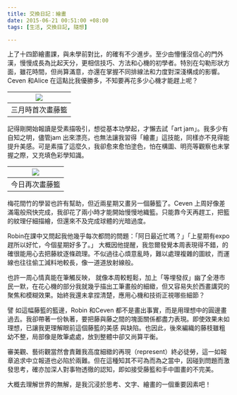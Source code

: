 ```yaml
---
title: 交換日記：繪畫
date: 2015-06-21 00:51:00 +08:00
tags: [生活, 交換日記, 隨想]

---
```


  
  
  
上了十四節繪畫課，與未學前對比，的確有不少進步。至少由懵懂沒信心的門外漢，慢慢成長為比起天分，更相信技巧、方法和心機的初學者。特別在勾勒形狀方面，雖花時間，但尚算滿意，亦還在掌握不同排線法和力度對深淺構成的影響。Ceven 和Alice 在這點比我優勝多，不知要再花多少心機才能趕上呢？  
  
| [![](//1.bp.blogspot.com/-sSTz_axa0j8/VYWR1zQZW3I/AAAAAAAABxM/Dk9JeQ0wOEs/s320/2015-03-07%2B16.08.09.jpg)](//1.bp.blogspot.com/-sSTz%5Faxa0j8/VYWR1zQZW3I/AAAAAAAABxM/Dk9JeQ0wOEs/s1600/2015-03-07%2B16.08.09.jpg) |
| ------------------------------------------------------------------------------------------------------------------------------------------------------------------------------------------------------------------ |
| 三月時首次畫藤籃                                                                                                                                                                                                           |

記得剛開始報讀是受素描吸引，想從基本功學起，才懶去試「art jam」。我多少有自知之明，儘管jam 出來漂亮，也無法讓我習得「繪畫」這技能，同樣亦不見得能提升美感。可是素描了這麼久，我卻愈來愈怕塗色，怕在構圖、明亮等觀察也未掌握之際，又充填色彩學知識。  
  
  
| [![](//4.bp.blogspot.com/-43Gkyvzwr0s/VYWR2Ja_iMI/AAAAAAAABxQ/f9hZREjCoNE/s320/2015-06-20%2B12.27.29.jpg)](//4.bp.blogspot.com/-43Gkyvzwr0s/VYWR2Ja%5FiMI/AAAAAAAABxQ/f9hZREjCoNE/s1600/2015-06-20%2B12.27.29.jpg) |
| ------------------------------------------------------------------------------------------------------------------------------------------------------------------------------------------------------------------ |
| 今日再次畫藤籃                                                                                                                                                                                                            |

  
梅花間竹的學習也許有幫助，但近兩星期又畫另一個藤籃了。Ceven 上周好像差滿電般飛快完成，我卻花了兩小時才能開始慢慢地織籃。只能靠今天再趕工，把籃的紋理仔細描繪，但還來不及完成球體的光暗過度。   
  
Robin在課中又問起我他幾乎每次都問的問題：「阿日最近忙嗎？」「上星期有expo趕所以好忙，今個星期好多了。」 大概因他提醒，我忽爾發覺本周表現得不錯，的確很能用心去把藤紋逐條疏理。不似過往心煩意亂時，難以處理複雜的圖紋，而運線也往往偷工減料地較長，像一道道放射線般。  
  
也許一周心情真能在筆觸反映， 就像本周較輕鬆，加上「等埋發叔」幽了全港市民一默，在花心機的部分我就幾乎描出工筆畫般的細緻，但又容易失於西畫講究的聚焦和模糊效果。始終我還未拿捏清楚，應用心機和技術正視哪些細節？

  
譬 如這幅藤籃的籃邊，Robin 和Ceven 都不是畫出事實，而是用理想中的圓邊畫過去。我卻帶著一份執著，要把藤與藤之間的塊面關係都盡力表現。即使效果未如理想，已讓我更理解眼前這個藤籃的美感 與缺陷。也因此，後來編織的藤枝雖粗幼不整，局部像是敗筆處處，放到整體中卻又尚算平衡。

  
審美觀、藝術觀當然會責難我高度細緻的再現（represent）終必徒勞，這一如報章追求中立報道也必陷於兩難。但在這種知其不可為而為之當中，因碰到問題而激發思考，確亦加深人對事物透徹的認知，即如接受藤籃和手中圖畫的不完美。

  
大概去理解世界的無解，是我沉浸於思考、文字、繪畫的一個重要因素吧！
  
  
